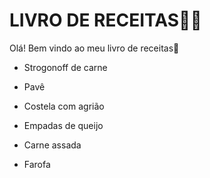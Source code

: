 

# LIVRO DE RECEITAS:man_cook:

Olá! Bem vindo ao meu livro de receitas:shallow_pan_of_food:

- Strogonoff de carne

- Pavê

- Costela com agrião

- Empadas de queijo

- Carne assada

- Farofa

  
